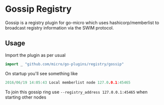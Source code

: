 # Gossip Registry

Gossip is a registry plugin for go-micro which uses hashicorp/memberlist to broadcast registry information
via the SWIM protocol.

## Usage

Import the plugin as per usual

```go
import _ "github.com/micro/go-plugins/registry/gossip"
```

On startup you'll see something like

```go
2016/06/19 14:05:43 Local memberlist node 127.0.0.1:45465
```

To join this gossip ring use `--registry_address 127.0.0.1:45465` when starting other nodes
